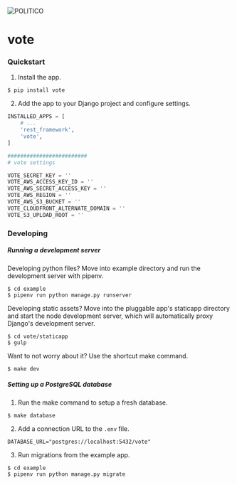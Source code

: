 ![POLITICO](https://rawgithub.com/The-Politico/src/master/images/logo/badge.png)

# vote

### Quickstart

1. Install the app.

  ```
  $ pip install vote
  ```

2. Add the app to your Django project and configure settings.

  ```python
  INSTALLED_APPS = [
      # ...
      'rest_framework',
      'vote',
  ]

  #########################
  # vote settings

  VOTE_SECRET_KEY = ''
  VOTE_AWS_ACCESS_KEY_ID = ''
  VOTE_AWS_SECRET_ACCESS_KEY = ''
  VOTE_AWS_REGION = ''
  VOTE_AWS_S3_BUCKET = ''
  VOTE_CLOUDFRONT_ALTERNATE_DOMAIN = ''
  VOTE_S3_UPLOAD_ROOT = ''
  ```

### Developing

##### Running a development server

Developing python files? Move into example directory and run the development server with pipenv.

  ```
  $ cd example
  $ pipenv run python manage.py runserver
  ```

Developing static assets? Move into the pluggable app's staticapp directory and start the node development server, which will automatically proxy Django's development server.

  ```
  $ cd vote/staticapp
  $ gulp
  ```

Want to not worry about it? Use the shortcut make command.

  ```
  $ make dev
  ```

##### Setting up a PostgreSQL database

1. Run the make command to setup a fresh database.

  ```
  $ make database
  ```

2. Add a connection URL to the `.env` file.

  ```
  DATABASE_URL="postgres://localhost:5432/vote"
  ```

3. Run migrations from the example app.

  ```
  $ cd example
  $ pipenv run python manage.py migrate
  ```
